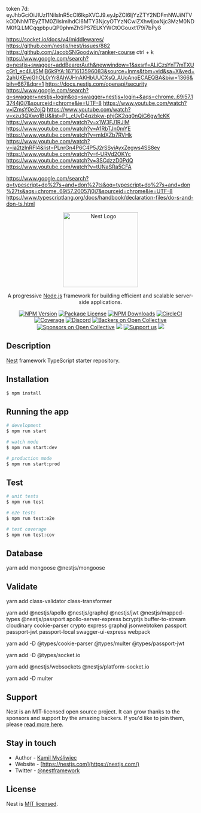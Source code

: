 token 7d: eyJhbGciOiJIUzI1NiIsInR5cCI6IkpXVCJ9.eyJpZCI6IjYzZTY2NDFmNWJiNTVkODNhMTEyZTM0ZiIsImlhdCI6MTY3NjcyOTYzNCwiZXhwIjoxNjc3MzM0NDM0fQ.LMCqqpbpuQP0phmZhSPS7ELKYWCtOGouxt179i7bPy8

https://socket.io/docs/v4/middlewares/
https://github.com/nestjs/nest/issues/882
https://github.com/JacobSNGoodwin/ranker-course
ctrl + k
https://www.google.com/search?q=nestjs+swagger+addBearerAuth&newwindow=1&sxsrf=ALiCzsYnT7mTXUcGt1_ec4lUjSMjB6k9YA:1671613596083&source=lnms&tbm=vid&sa=X&ved=2ahUKEwjGhOL0rYr8AhVJHnAKHbUUCXsQ_AUoAnoECAEQBA&biw=1366&bih=667&dpr=1
https://docs.nestjs.com/openapi/security
https://www.google.com/search?q=swagger+nestjs+login&oq=swagger+nestjs+login+&aqs=chrome..69i57.13744j0j7&sourceid=chrome&ie=UTF-8
https://www.youtube.com/watch?v=lZmsY0e2ojQ
https://www.youtube.com/watch?v=xzu3QXwo1BU&list=PL_cUvD4qzbkw-phjGK2qq0nQiG6gw1cKK
https://www.youtube.com/watch?v=x1W3FJ1RJlM
https://www.youtube.com/watch?v=A1RbTJn0mYE
https://www.youtube.com/watch?v=mldXZb7RVHk
https://www.youtube.com/watch?v=ia2tzInRFl4&list=PLnrGn4P6C4P5J2rSSyiAyxZegws4SS8ey
https://www.youtube.com/watch?v=f-URVd2OKYc
https://www.youtube.com/watch?v=3SCdzzD0PdQ
https://www.youtube.com/watch?v=tUNaSRa5CFA

https://www.google.com/search?q=typescript+do%27s+and+don%27ts&oq=typescript+do%27s+and+don%27ts&aqs=chrome..69i57.20057j0j7&sourceid=chrome&ie=UTF-8
https://www.typescriptlang.org/docs/handbook/declaration-files/do-s-and-don-ts.html

<p align="center">
  <a href="http://nestjs.com/" target="blank"><img src="https://nestjs.com/img/logo-small.svg" width="200" alt="Nest Logo" /></a>
</p>

[circleci-image]: https://img.shields.io/circleci/build/github/nestjs/nest/master?token=abc123def456
[circleci-url]: https://circleci.com/gh/nestjs/nest

  <p align="center">A progressive <a href="http://nodejs.org" target="_blank">Node.js</a> framework for building efficient and scalable server-side applications.</p>
    <p align="center">
<a href="https://www.npmjs.com/~nestjscore" target="_blank"><img src="https://img.shields.io/npm/v/@nestjs/core.svg" alt="NPM Version" /></a>
<a href="https://www.npmjs.com/~nestjscore" target="_blank"><img src="https://img.shields.io/npm/l/@nestjs/core.svg" alt="Package License" /></a>
<a href="https://www.npmjs.com/~nestjscore" target="_blank"><img src="https://img.shields.io/npm/dm/@nestjs/common.svg" alt="NPM Downloads" /></a>
<a href="https://circleci.com/gh/nestjs/nest" target="_blank"><img src="https://img.shields.io/circleci/build/github/nestjs/nest/master" alt="CircleCI" /></a>
<a href="https://coveralls.io/github/nestjs/nest?branch=master" target="_blank"><img src="https://coveralls.io/repos/github/nestjs/nest/badge.svg?branch=master#9" alt="Coverage" /></a>
<a href="https://discord.gg/G7Qnnhy" target="_blank"><img src="https://img.shields.io/badge/discord-online-brightgreen.svg" alt="Discord"/></a>
<a href="https://opencollective.com/nest#backer" target="_blank"><img src="https://opencollective.com/nest/backers/badge.svg" alt="Backers on Open Collective" /></a>
<a href="https://opencollective.com/nest#sponsor" target="_blank"><img src="https://opencollective.com/nest/sponsors/badge.svg" alt="Sponsors on Open Collective" /></a>
  <a href="https://paypal.me/kamilmysliwiec" target="_blank"><img src="https://img.shields.io/badge/Donate-PayPal-ff3f59.svg"/></a>
    <a href="https://opencollective.com/nest#sponsor"  target="_blank"><img src="https://img.shields.io/badge/Support%20us-Open%20Collective-41B883.svg" alt="Support us"></a>
  <a href="https://twitter.com/nestframework" target="_blank"><img src="https://img.shields.io/twitter/follow/nestframework.svg?style=social&label=Follow"></a>
</p>
  <!--[![Backers on Open Collective](https://opencollective.com/nest/backers/badge.svg)](https://opencollective.com/nest#backer)
  [![Sponsors on Open Collective](https://opencollective.com/nest/sponsors/badge.svg)](https://opencollective.com/nest#sponsor)-->

## Description

[Nest](https://github.com/nestjs/nest) framework TypeScript starter repository.

## Installation

```bash
$ npm install
```

## Running the app

```bash
# development
$ npm run start

# watch mode
$ npm run start:dev

# production mode
$ npm run start:prod
```

## Test

```bash
# unit tests
$ npm run test

# e2e tests
$ npm run test:e2e

# test coverage
$ npm run test:cov
```

## Database
yarn add mongoose @nestjs/mongoose

## Validate
yarn add class-validator class-transformer

yarn add @nestjs/apollo @nestjs/graphql @nestjs/jwt @nestjs/mapped-types @nestjs/passport apollo-server-express bcryptjs buffer-to-stream cloudinary cookie-parser crypto express graphql jsonwebtoken passport passport-jwt passport-local swagger-ui-express webpack

yarn add -D @types/cookie-parser @types/multer @types/passport-jwt 

yarn add -D @types/socket.io

yarn add @nestjs/websockets @nestjs/platform-socket.io  

yarn add -D multer

## Support

Nest is an MIT-licensed open source project. It can grow thanks to the sponsors and support by the amazing backers. If you'd like to join them, please [read more here](https://docs.nestjs.com/support).

## Stay in touch

- Author - [Kamil Myśliwiec](https://kamilmysliwiec.com)
- Website - [https://nestjs.com](https://nestjs.com/)
- Twitter - [@nestframework](https://twitter.com/nestframework)

## License

Nest is [MIT licensed](LICENSE).
